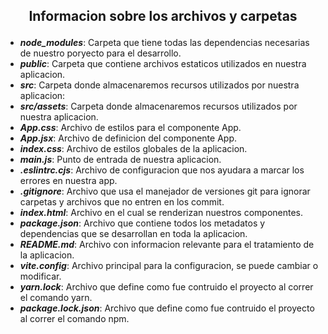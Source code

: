 ## <p align="center">Informacion sobre los archivos y carpetas</p>
- ***node_modules***: Carpeta que tiene todas las dependencias necesarias de nuestro poryecto para el desarrollo.
- ***public***: Carpeta que contiene archivos estaticos utilizados en nuestra aplicacion.
- ***src***: Carpeta donde almacenaremos recursos utilizados por nuestra aplicacion:
- ***src/assets***: Carpeta donde almacenaremos recursos utilizados por nuestra aplicacion.
- ***App.css***: Archivo de estilos para el componente App.
- ***App.jsx***: Archivo de definicion del componente App.
- ***index.css***: Archivo de estilos globales de la aplicacion.
- ***main.js***: Punto de entrada de nuestra aplicacion.
- ***.eslintrc.cjs***: Archivo de configuracion que nos ayudara a marcar los errores en nuestra app.
- ***.gitignore***: Archivo que usa el manejador de versiones git para ignorar carpetas y archivos que no entren en los commit.
- ***index.html***: Archivo en el cual se renderizan nuestros componentes.
- ***package.json***: Archivo que contiene todos los metadatos y dependencias que se desarrollan en toda la aplicacion.
- ***README.md***: Archivo con informacion relevante para el tratamiento de la aplicacion.
- ***vite.config***: Archivo principal para la configuracion, se puede cambiar o modificar.
- ***yarn.lock***: Archivo que define como fue contruido el proyecto al correr el comando yarn.
- ***package.lock.json***: Archivo que define como fue contruido el proyecto al correr el comando npm.